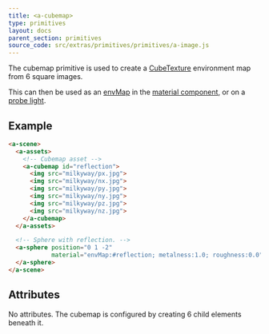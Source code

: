 ```yaml
---
title: <a-cubemap>
type: primitives
layout: docs
parent_section: primitives
source_code: src/extras/primitives/primitives/a-image.js
---
```


[material]: ../components/material.md#environment-maps
[probe-light]: ../components/light.md#probe

The cubemap primitive is used to create a [CubeTexture](https://threejs.org/docs/#api/en/textures/CubeTexture) environment map from 6 square images.

This can then be used as an [envMap](material.html#built_in_materials_envmap) in the [material component][material], or on a [probe light][probe-light].

## Example

```html
<a-scene>
  <a-assets>
    <!-- Cubemap asset -->
    <a-cubemap id="reflection">
      <img src="milkyway/px.jpg">
      <img src="milkyway/nx.jpg">
      <img src="milkyway/py.jpg">
      <img src="milkyway/ny.jpg">
      <img src="milkyway/pz.jpg">
      <img src="milkyway/nz.jpg">
    </a-cubemap>
  </a-assets>

  <!-- Sphere with reflection. -->
  <a-sphere position="0 1 -2"
            material="envMap:#reflection; metalness:1.0; roughness:0.0">
  </a-sphere>
</a-scene>
```

## Attributes

No attributes.  The cubemap is configured by creating 6 child elements beneath it.



